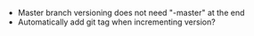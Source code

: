 
* Master branch versioning does not need "-master" at the end
* Automatically add git tag when incrementing version?

